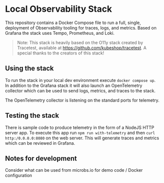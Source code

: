 # Local Observability Stack

This repository contains a Docker Compose file to run a full, single, deployment of Observability tooling for traces, logs, and metrics. Based on Grafana the stack uses Tempo, Prometheus, and Loki.

> Note: This stack is heavily based on the O11y stack created by Tracetest, available at https://github.com/kubeshop/tracetest. A special thanks to the creators of this stack!

## Using the stack

To run the stack in your local dev environment execute `docker compose up`. In addition to the Grafana stack it will also launch an OpenTelemetry collector which can be used to send logs, metrics, and traces to the stack.

The OpenTelemetry collector is listening on the standard ports for telemetry.

## Testing the stack
There is sample code to produce telemetry in the form of a NodeJS HTTP server app. To execute this app run `npm run with-telemetry` and then `curl http:/0.0.0.0:8080` on the web server. This will generate traces and metrics which can be reviewed in Grafana.

## Notes for development

Consider what can be used from microbs.io for demo code / Docker configuration
